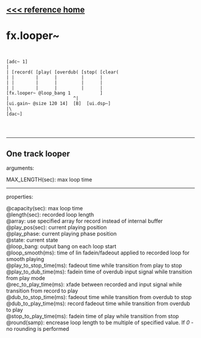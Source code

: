 [<<< reference home](ceammc_lib.md)
---

# fx.looper~

```


[adc~ 1]
|
| [record( [play( [overdub( [stop( [clear(
| |        |      |         |      |
| |        |      |         |      |
| |        |      |         |      |
[fx.looper~ @loop_bang 1           ]
|                        ^|
[ui.gain~ @size 120 14]  [B]  [ui.dsp~]
|\
[dac~]


            
```
---
One track looper
---
arguments:

MAX_LENGTH(sec): max loop time<br>

---
properties:

@capacity(sec): max loop time<br>
@length(sec): 
            recorded loop length<br>
@array: use specified array for record instead
            of internal buffer<br>
@play_pos(sec): 
            current playing position<br>
@play_phase: 
            current playing phase position<br>
@state: current state<br>
@loop_bang: output bang on each loop
            start<br>
@loop_smooth(ms): time of lin fadein/fadeout applied to recorded loop for smooth
            playing<br>
@play_to_stop_time(ms): fadeout time while transition from play to stop<br>
@play_to_dub_time(ms): fadein time of overdub input signal while transition from play
            mode<br>
@rec_to_play_time(ms): xfade between recorded and input signal while transition from record to
            play<br>
@dub_to_stop_time(ms): fadeout time while transition from overdub to stop<br>
@dub_to_play_time(ms): record fadeout time while transition from overdub to play<br>
@stop_to_play_time(ms): fadein time of play while transition from stop<br>
@round(samp): encrease
            loop length to be multiple of specified value. If *0* - no rounding is
            performed<br>

